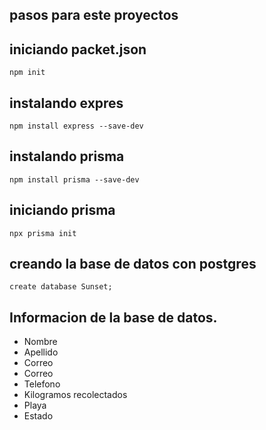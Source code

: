 

## pasos para este proyectos
## iniciando packet.json
`` npm init  ``
## instalando expres 
``npm install express --save-dev``

## instalando prisma
``npm install prisma --save-dev``

## iniciando prisma 
``npx prisma init``

## creando la base de datos con postgres
``create database Sunset;``

## Informacion de la base de datos. 
- Nombre
- Apellido
- Correo
- Correo
- Telefono
- Kilogramos recolectados
- Playa
- Estado


